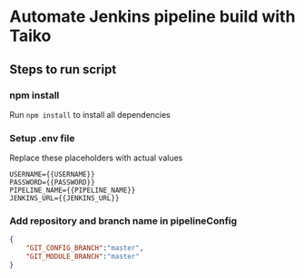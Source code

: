 # Automate Jenkins pipeline build with Taiko

## Steps to run script

### npm install

Run `npm install` to install all dependencies

### Setup .env file

Replace these placeholders with actual values

```.env
USERNAME={{USERNAME}}
PASSWORD={{PASSWORD}}
PIPELINE_NAME={{PIPELINE_NAME}}
JENKINS_URL={{JENKINS_URL}}
```

### Add repository and branch name in pipelineConfig

```json
{
    "GIT_CONFIG_BRANCH":"master",
    "GIT_MODULE_BRANCH":"master"
}
```
